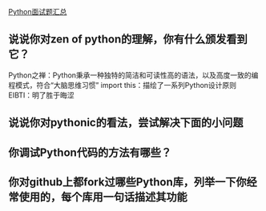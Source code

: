 [Python面试题汇总](http://blog.csdn.net/jerry_1126/article/details/44023949)

## 说说你对zen of python的理解，你有什么颁发看到它？ ##
Python之禅：Python秉承一种独特的简洁和可读性高的语法，以及高度一致的编程模式，符合“大脑思维习惯”
import this：描绘了一系列Python设计原则
EIBTI：明了胜于晦涩
## 说说你对pythonic的看法，尝试解决下面的小问题 ##
## 你调试Python代码的方法有哪些？ ##
## 你对github上都fork过哪些Python库，列举一下你经常使用的，每个库用一句话描述其功能 ##